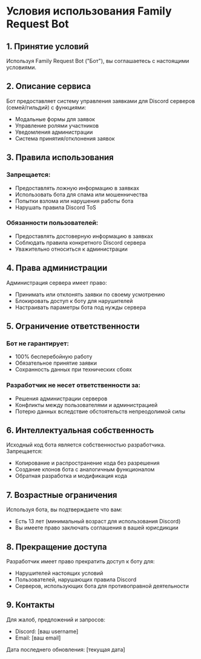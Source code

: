 # Условия использования Family Request Bot

## 1. Принятие условий

Используя Family Request Bot ("Бот"), вы соглашаетесь с настоящими условиями.

## 2. Описание сервиса

Бот предоставляет систему управления заявками для Discord серверов (семей/гильдий) с функциями:
- Модальные формы для заявок
- Управление ролями участников
- Уведомления администрации
- Система принятия/отклонения заявок

## 3. Правила использования

### Запрещается:
- Предоставлять ложную информацию в заявках
- Использовать бота для спама или мошенничества
- Попытки взлома или нарушения работы бота
- Нарушать правила Discord ToS

### Обязанности пользователей:
- Предоставлять достоверную информацию в заявках
- Соблюдать правила конкретного Discord сервера
- Уважительно относиться к администрации

## 4. Права администрации

Администрация сервера имеет право:
- Принимать или отклонять заявки по своему усмотрению
- Блокировать доступ к боту для нарушителей
- Настраивать параметры бота под нужды сервера

## 5. Ограничение ответственности

### Бот не гарантирует:
- 100% бесперебойную работу
- Обязательное принятие заявки
- Сохранность данных при технических сбоях

### Разработчик не несет ответственности за:
- Решения администрации серверов
- Конфликты между пользователями и администрацией
- Потерю данных вследствие обстоятельств непреодолимой силы

## 6. Интеллектуальная собственность

Исходный код бота является собственностью разработчика. Запрещается:
- Копирование и распространение кода без разрешения
- Создание клонов бота с аналогичным функционалом
- Обратная разработка и модификация кода

## 7. Возрастные ограничения

Используя бота, вы подтверждаете что вам:
- Есть 13 лет (минимальный возраст для использования Discord)
- Вы имеете право заключать соглашения в вашей юрисдикции

## 8. Прекращение доступа

Разработчик имеет право прекратить доступ к боту для:
- Нарушителей настоящих условий
- Пользователей, нарушающих правила Discord
- Серверов, использующих бота для противоправной деятельности

## 9. Контакты

Для жалоб, предложений и запросов:
- Discord: [ваш username]
- Email: [ваш email]

Дата последнего обновления: [текущая дата]